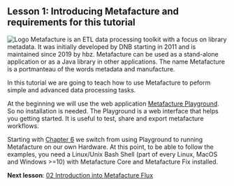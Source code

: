 ## Lesson 1: Introducing Metafacture and requirements for this tutorial

![Logo](https://metafacture.org/img/metafacture.png)
Metafacture is an ETL data processing toolkit with a focus on library metadata.
It was initially developed by DNB starting in 2011 and is maintained since 2019 by hbz.
Metafacture can be used as a stand-alone application or as a Java library in other applications.
The name Metafacture is a portmanteau of the words metadata and manufacture.

In this tutorial we are going to teach how to use Metafacture to peform simple and advanced data processing tasks.

At the beginning we will use the web application [Metafacture Playground](https://metafacture.org/playground/). So no
installation is needed. The Playground is a web interface that helps you getting started.
It is useful to test, share and export metafacture workflows.

Starting with [Chapter 6](https://github.com/metafacture/metafacture-tutorial/blob/main/06_MetafactureCLI.md)
we switch from using Playground to running Metafacture on our own Hardware.
At this point, to be able to follow the examples, you need a Linux/Unix Bash Shell (part of every Linux, MacOS and Windows >=10)
with Metafacture Core and Metafacture Fix installed.

**Next lesson**: [02 Introduction into Metafacture Flux](./02_Introduction_into_Metafacture-Flux.md)

